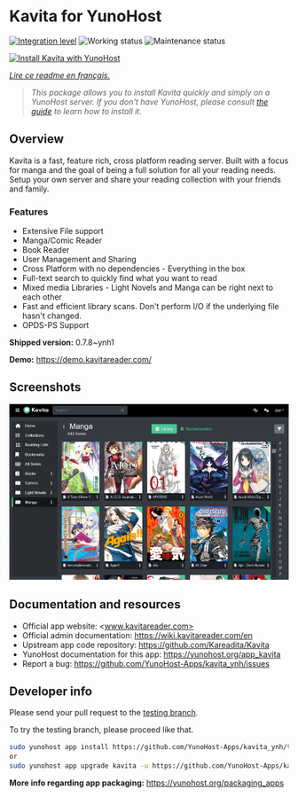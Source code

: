 <!--
N.B.: This README was automatically generated by https://github.com/YunoHost/apps/tree/master/tools/README-generator
It shall NOT be edited by hand.
-->

# Kavita for YunoHost

[![Integration level](https://dash.yunohost.org/integration/kavita.svg)](https://dash.yunohost.org/appci/app/kavita) ![Working status](https://ci-apps.yunohost.org/ci/badges/kavita.status.svg) ![Maintenance status](https://ci-apps.yunohost.org/ci/badges/kavita.maintain.svg)

[![Install Kavita with YunoHost](https://install-app.yunohost.org/install-with-yunohost.svg)](https://install-app.yunohost.org/?app=kavita)

*[Lire ce readme en français.](./README_fr.md)*

> *This package allows you to install Kavita quickly and simply on a YunoHost server.
If you don't have YunoHost, please consult [the guide](https://yunohost.org/#/install) to learn how to install it.*

## Overview

Kavita is a fast, feature rich, cross platform reading server. Built with a focus for manga and the goal of being a full solution for all your reading needs. Setup your own server and share your reading collection with your friends and family.

### Features

- Extensive File support
- Manga/Comic Reader
- Book Reader
- User Management and Sharing
- Cross Platform with no dependencies - Everything in the box
- Full-text search to quickly find what you want to read
- Mixed media Libraries - Light Novels and Manga can be right next to each other
- Fast and efficient library scans. Don't perform I/O if the underlying file hasn't changed.
- OPDS-PS Support


**Shipped version:** 0.7.8~ynh1

**Demo:** https://demo.kavitareader.com/

## Screenshots

![Screenshot of Kavita](./doc/screenshots/screenshot.png)

## Documentation and resources

* Official app website: <www.kavitareader.com>
* Official admin documentation: <https://wiki.kavitareader.com/en>
* Upstream app code repository: <https://github.com/Kareadita/Kavita>
* YunoHost documentation for this app: <https://yunohost.org/app_kavita>
* Report a bug: <https://github.com/YunoHost-Apps/kavita_ynh/issues>

## Developer info

Please send your pull request to the [testing branch](https://github.com/YunoHost-Apps/kavita_ynh/tree/testing).

To try the testing branch, please proceed like that.

``` bash
sudo yunohost app install https://github.com/YunoHost-Apps/kavita_ynh/tree/testing --debug
or
sudo yunohost app upgrade kavita -u https://github.com/YunoHost-Apps/kavita_ynh/tree/testing --debug
```

**More info regarding app packaging:** <https://yunohost.org/packaging_apps>
